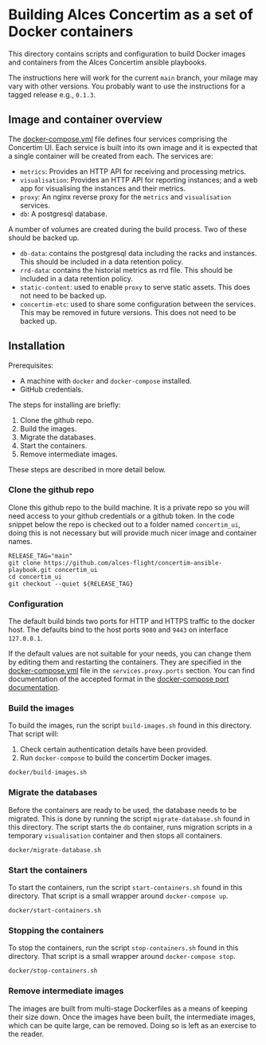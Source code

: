 # Building Alces Concertim as a set of Docker containers

This directory contains scripts and configuration to build Docker images and
containers from the Alces Concertim ansible playbooks.

The instructions here will work for the current `main` branch, your milage may
vary with other versions.  You probably want to use the instructions for a
tagged release e.g., `0.1.3`.

## Image and container overview

The [docker-compose.yml](docker-compose.yml) file defines four services
comprising the Concertim UI. Each service is built into its own image and it is
expected that a single container will be created from each. The services are:

* `metrics`: Provides an HTTP API for receiving and processing metrics.
* `visualisation`: Provides an HTTP API for reporting instances; and a web app
  for visualising the instances and their metrics.
* `proxy`: An nginx reverse proxy for the `metrics` and `visualisation`
  services.
* `db`: A postgresql database.

A number of volumes are created during the build process.  Two of these should
be backed up.

* `db-data`: contains the postgresql data including the racks and instances.
  This should be included in a data retention policy.
* `rrd-data`: contains the historial metrics as rrd file.  This should be
  included in a data retention policy.
* `static-content`: used to enable `proxy` to serve static assets.  This does
  not need to be backed up.
* `concertim-etc`: used to share some configuration between the services.  This
  may be removed in future versions.  This does not need to be backed up.

## Installation

Prerequisites:

* A machine with `docker` and `docker-compose` installed.
* GitHub credentials.

The steps for installing are briefly:

1. Clone the github repo.
2. Build the images.
3. Migrate the databases.
4. Start the containers.
5. Remove intermediate images.

These steps are described in more detail below.

### Clone the github repo

Clone this github repo to the build machine.  It is a private repo so you will
need access to your github credentials or a github token.  In the code snippet
below the repo is checked out to a folder named `concertim_ui`, doing this is
not necessary but will provide much nicer image and container names.

```
RELEASE_TAG="main"
git clone https://github.com/alces-flight/concertim-ansible-playbook.git concertim_ui
cd concertim_ui
git checkout --quiet ${RELEASE_TAG}
```

### Configuration

The default build binds two ports for HTTP and HTTPS traffic to the docker
host.  The defaults bind to the host ports `9080` and `9443` on interface
`127.0.0.1`.

If the default values are not suitable for your needs, you can change them by
editing them and restarting the containers. They are specified in the
[docker-compose.yml](docker-compose.yml#L37) file in the `services.proxy.ports`
section.  You can find documentation of the accepted format in the
[docker-compose port
documentation](https://docs.docker.com/compose/compose-file/compose-file-v3/#ports).

### Build the images

To build the images, run the script `build-images.sh` found in this directory.
That script will:

1. Check certain authentication details have been provided.
2. Run `docker-compose` to build the concertim Docker images.

```
docker/build-images.sh
```

### Migrate the databases

Before the containers are ready to be used, the database needs to be migrated.
This is done by running the script `migrate-database.sh` found in this
directory.  The script starts the `db` container, runs migration scripts in a
temporary `visualisation` container and then stops all containers.

```
docker/migrate-database.sh
```

### Start the containers

To start the containers, run the script `start-containers.sh` found in this
directory.  That script is a small wrapper around `docker-compose up`.

```
docker/start-containers.sh
```

### Stopping the containers

To stop the containers, run the script `stop-containers.sh` found in this
directory.  That script is a small wrapper around `docker-compose stop`.

```
docker/stop-containers.sh
```

### Remove intermediate images

The images are built from multi-stage Dockerfiles as a means of keeping their
size down.  Once the images have been built, the intermediate images, which can
be quite large, can be removed.  Doing so is left as an exercise to the reader.
